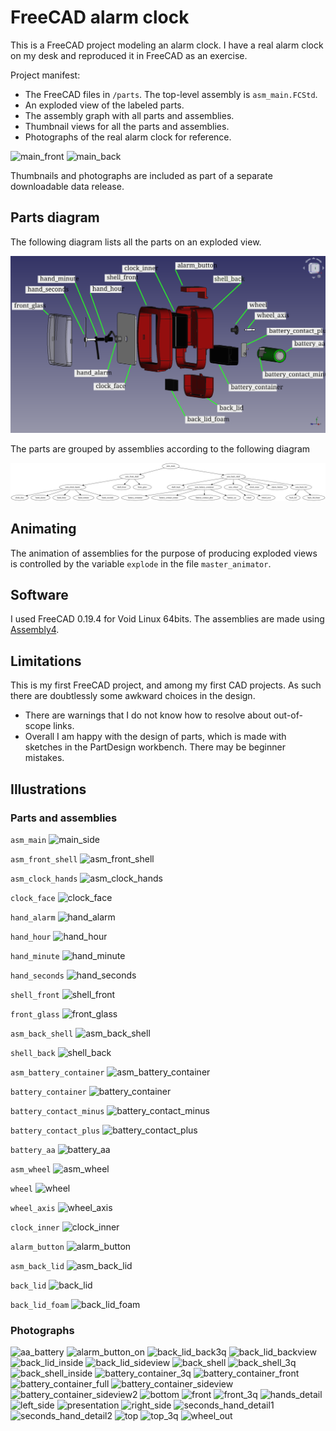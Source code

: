 # FreeCAD alarm clock
This is a FreeCAD project modeling an alarm clock. I have a real alarm clock
on my desk and reproduced it in FreeCAD as an exercise.

Project manifest:
* The FreeCAD files in `/parts`. The top-level assembly is `asm_main.FCStd`.
* An exploded view of the labeled parts.
* The assembly graph with all parts and assemblies.
* Thumbnail views for all the parts and assemblies.
* Photographs of the real alarm clock for reference.

![main_front](https://user-images.githubusercontent.com/48186690/178104948-0f6ef932-53bb-4b8e-9429-a92045edc38c.png)
![main_back](https://user-images.githubusercontent.com/48186690/178104956-65e54fd8-40df-4d71-99fe-0ffe55660aeb.png)

Thumbnails and photographs are included as part of a separate downloadable data
release.

## Parts diagram
The following diagram lists all the parts on an exploded view.

![exploded diagram](doc/exploded_diagram.svg)

The parts are grouped by assemblies according to the following diagram

![assemblies graph](doc/assemblies.svg)

## Animating
The animation of assemblies for the purpose of producing exploded views is
controlled by the variable `explode` in the file `master_animator`.

## Software
I used FreeCAD 0.19.4 for Void Linux 64bits.
The assemblies are made using
[Assembly4](https://github.com/Zolko-123/FreeCAD_Assembly4).

## Limitations
This is my first FreeCAD project, and among my first CAD projects. As such
there are doubtlessly some awkward choices in the design.

* There are warnings that I do not know how to resolve about out-of-scope links.
* Overall I am happy with the design of parts, which is made with sketches in
  the PartDesign workbench. There may be beginner mistakes.

## Illustrations
### Parts and assemblies
`asm_main`
![main_side](https://user-images.githubusercontent.com/48186690/178105035-9fa5e24a-796a-47c9-9716-758c5ff21ec7.png)

`asm_front_shell`
![asm_front_shell](https://user-images.githubusercontent.com/48186690/178105046-f0d15d13-0638-439e-aeca-6a168364a646.png)

`asm_clock_hands`
![asm_clock_hands](https://user-images.githubusercontent.com/48186690/178105063-2c46e710-93c2-4907-8f50-cddc446e4143.png)

`clock_face`
![clock_face](https://user-images.githubusercontent.com/48186690/178105094-eb1f40e4-1e7b-45c4-8ed5-d1312d5b4094.png)

`hand_alarm`
![hand_alarm](https://user-images.githubusercontent.com/48186690/178105122-c02d3a5c-a1b3-4312-9946-31d8de9e00d8.png)

`hand_hour`
![hand_hour](https://user-images.githubusercontent.com/48186690/178105148-c9498ce2-c33b-41b8-93ef-69af1f554a22.png)

`hand_minute`
![hand_minute](https://user-images.githubusercontent.com/48186690/178105150-4e2ef983-bf56-4833-b5c4-907e2ef7f974.png)

`hand_seconds`
![hand_seconds](https://user-images.githubusercontent.com/48186690/178105155-591a0f52-bef7-4ade-9a48-ec45e5f0c453.png)

`shell_front`
![shell_front](https://user-images.githubusercontent.com/48186690/178105167-1e500c29-3553-46c7-a219-c3a5c5f0bf8b.png)

`front_glass`
![front_glass](https://user-images.githubusercontent.com/48186690/178105176-298efa9d-22fc-4daa-8801-e211ee911346.png)

`asm_back_shell`
![asm_back_shell](https://user-images.githubusercontent.com/48186690/178105190-4b693aef-59a5-4ffa-94e7-fe0b9bf6db1d.png)

`shell_back`
![shell_back](https://user-images.githubusercontent.com/48186690/178105198-8c79ede2-7ba2-4714-92ed-f2d82af44a58.png)

`asm_battery_container`
![asm_battery_container](https://user-images.githubusercontent.com/48186690/178105219-f2b49d7f-6e58-4070-b963-729923eb4222.png)

`battery_container`
![battery_container](https://user-images.githubusercontent.com/48186690/178105234-343adffd-7d56-45e4-a111-e08ee397c59f.png)

`battery_contact_minus`
![battery_contact_minus](https://user-images.githubusercontent.com/48186690/178105238-2d51ddae-a969-4865-97a9-b48cd2ae5436.png)

`battery_contact_plus`
![battery_contact_plus](https://user-images.githubusercontent.com/48186690/178105246-fa8c8582-57fd-47b6-9571-f317e3a14210.png)

`battery_aa`
![battery_aa](https://user-images.githubusercontent.com/48186690/178105258-450f8388-1685-442d-a43e-62312ceaad73.png)

`asm_wheel`
![asm_wheel](https://user-images.githubusercontent.com/48186690/178105266-14c5d65c-21b3-4c6a-bd71-bc840ba61310.png)

`wheel`
![wheel](https://user-images.githubusercontent.com/48186690/178105272-092f4fa6-9c4d-435e-bdba-e4ac1106f660.png)

`wheel_axis`
![wheel_axis](https://user-images.githubusercontent.com/48186690/178105276-220c29f3-b1ab-4c06-911c-7a90061f3ca7.png)

`clock_inner`
![clock_inner](https://user-images.githubusercontent.com/48186690/178105284-10942291-3d57-41d6-82bf-31e734e3098f.png)

`alarm_button`
![alarm_button](https://user-images.githubusercontent.com/48186690/178105291-32cce4e9-2193-42e2-9382-077c4b658745.png)

`asm_back_lid`
![asm_back_lid](https://user-images.githubusercontent.com/48186690/178105301-26f6ddcc-8841-4ae1-ba1a-7cde025367fa.png)

`back_lid`
![back_lid](https://user-images.githubusercontent.com/48186690/178105308-f191c09e-8f13-4ed2-b3e2-704136fc5db5.png)

`back_lid_foam`
![back_lid_foam](https://user-images.githubusercontent.com/48186690/178105316-2110a039-41c5-4688-b55f-64b8f13fbc4b.png)

### Photographs
![aa_battery](https://user-images.githubusercontent.com/48186690/178105360-69e6978c-2066-4ea7-be0b-4f5732ea62fd.JPG)
![alarm_button_on](https://user-images.githubusercontent.com/48186690/178105362-a35f5877-c2b9-4437-9d74-240438465cb3.JPG)
![back_lid_back3q](https://user-images.githubusercontent.com/48186690/178105364-2b109ec3-83d2-47a7-bb15-14b1a365b9fd.JPG)
![back_lid_backview](https://user-images.githubusercontent.com/48186690/178105366-3b2bb074-bde3-4759-ad53-774b726fa488.JPG)
![back_lid_inside](https://user-images.githubusercontent.com/48186690/178105367-1ce24bfc-f4a3-4e5e-b2e7-04c5f35663bc.JPG)
![back_lid_sideview](https://user-images.githubusercontent.com/48186690/178105368-ea46eafd-f7d5-4a14-a00b-193d4461f417.JPG)
![back_shell](https://user-images.githubusercontent.com/48186690/178105369-bcb19a6f-8898-4318-ac4e-c15950841ea6.JPG)
![back_shell_3q](https://user-images.githubusercontent.com/48186690/178105370-f654f138-05c4-4870-a602-8a029d6756c6.JPG)
![back_shell_inside](https://user-images.githubusercontent.com/48186690/178105371-e105bacd-130b-4707-af65-fa7bc8d9a766.JPG)
![battery_container_3q](https://user-images.githubusercontent.com/48186690/178105372-8190cbee-7972-4bb5-95e8-a62b44eaf75d.JPG)
![battery_container_front](https://user-images.githubusercontent.com/48186690/178105373-88fe7c33-78a4-44b1-90f8-61545c6decbe.JPG)
![battery_container_full](https://user-images.githubusercontent.com/48186690/178105374-2191089d-a183-4604-901a-7757e069d17b.JPG)
![battery_container_sideview](https://user-images.githubusercontent.com/48186690/178105375-5dfd5664-19a1-49fb-81f2-6843e8946094.JPG)
![battery_container_sideview2](https://user-images.githubusercontent.com/48186690/178105376-4fe33d68-aa1a-47bf-bc7a-64ea798fc7e3.JPG)
![bottom](https://user-images.githubusercontent.com/48186690/178105377-2a229a44-3152-4241-aaa1-4d1a2d1ffc4d.JPG)
![front](https://user-images.githubusercontent.com/48186690/178105378-6a3f2701-a5e8-4ec5-8a8f-5bb719f1ce5a.JPG)
![front_3q](https://user-images.githubusercontent.com/48186690/178105379-a91c10e1-a4b7-4cda-ac84-411b3946f929.JPG)
![hands_detail](https://user-images.githubusercontent.com/48186690/178105380-0caf88a0-5b2a-4532-b2c0-2676ff98684f.JPG)
![left_side](https://user-images.githubusercontent.com/48186690/178105382-c51c1c26-294d-4c76-974f-17df07040e62.JPG)
![presentation](https://user-images.githubusercontent.com/48186690/178105383-f34dda1d-f2be-4b39-9a57-b3fdd7444b81.JPG)
![right_side](https://user-images.githubusercontent.com/48186690/178105384-ea7f9bb7-d157-460b-adaa-2d5c5ebae051.JPG)
![seconds_hand_detail1](https://user-images.githubusercontent.com/48186690/178105385-b4041104-0b96-48db-bafb-5c1dd6994cab.JPG)
![seconds_hand_detail2](https://user-images.githubusercontent.com/48186690/178105386-003c4d5b-a7a4-4528-974e-99cbdaf457cf.JPG)
![top](https://user-images.githubusercontent.com/48186690/178105387-eaac4322-13c0-4d4f-90ac-18bd11b21200.JPG)
![top_3q](https://user-images.githubusercontent.com/48186690/178105389-6d00ec3d-2898-4088-bdc9-604193053b3f.JPG)
![wheel_out](https://user-images.githubusercontent.com/48186690/178105390-4bbace51-4bb2-43ce-8530-2d9468f0d6ae.JPG)
